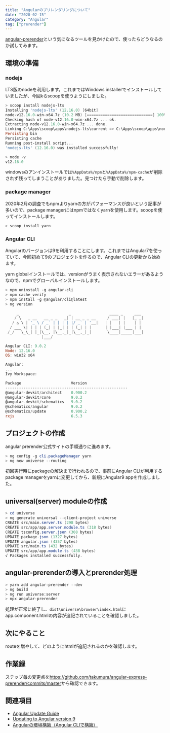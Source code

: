 ```yaml
---
title: "Angularのプリレンダリングについて"
date: "2020-02-15"
category: "Angular"
tag: ["prerender"]
---
```


[angular-prerender](https://github.com/chrisguttandin/angular-prerender)という気になるツールを見かけたので、使ったらどうなるのか試してみます。

## 環境の準備

### nodejs

LTS版のnodeを利用します。これまではWindows installerでインストールしていましたが、今回kらscoopを使うようにしました。

``` powershell
> scoop install nodejs-lts
Installing 'nodejs-lts' (12.16.0) [64bit]
node-v12.16.0-win-x64.7z (10.2 MB) [=============================] 100%
Checking hash of node-v12.16.0-win-x64.7z ... ok.
Extracting node-v12.16.0-win-x64.7z ... done.
Linking C:\Apps\scoop\apps\nodejs-lts\current => C:\Apps\scoop\apps\nodejs-lts\12.16.0
Persisting bin
Persisting cache
Running post-install script...
'nodejs-lts' (12.16.0) was installed successfully!

> node -v
v12.16.0
```

windowsのアンインストールでは`%AppData%/npm`と`%AppData%/npm-cache`が削除されず残ってしまうことがありました。見つけたら手動で削除します。

### package manager

2020年2月の調査でもnpmよりyarnの方がパフォーマンスが良いという記事が多いので、package managerにはnpmではなくyarnを使用します。scoopを使ってインストールします。

``` powershell
> scoop install yarn
```

### Angular CLI

Angularのバージョンは9を利用することにします。これまではAngular7を使っていて、今回初めて9のプロジェクトを作るので、Angular CLIの更新から始めます。

yarn globalインストールでは、versionがうまく表示されないエラーがあるようなので、npmでグローバルインストールします。

``` powershell
> npm uninstall -g angular-cli
> npm cache verify
> npm install -g @angular/cli@latest
> ng version

     _                      _                 ____ _     ___
    / \   _ __   __ _ _   _| | __ _ _ __     / ___| |   |_ _|
   / △ \ | '_ \ / _` | | | | |/ _` | '__|   | |   | |    | |
  / ___ \| | | | (_| | |_| | | (_| | |      | |___| |___ | |
 /_/   \_\_| |_|\__, |\__,_|_|\__,_|_|       \____|_____|___|
                |___/

Angular CLI: 9.0.2
Node: 12.16.0
OS: win32 x64

Angular:
...
Ivy Workspace:

Package                      Version
------------------------------------------------------
@angular-devkit/architect    0.900.2
@angular-devkit/core         9.0.2
@angular-devkit/schematics   9.0.2
@schematics/angular          9.0.2
@schematics/update           0.900.2
rxjs                         6.5.3
```

## プロジェクトの作成

angular prerender公式サイトの手順通りに進めます。

``` powershell
> ng config -g cli.packageManager yarn
> ng new universe --routing
```

初回実行時にpackageの解決まで行われるので、事前にAngular CLIが利用するpackage managerをyarnに変更してから、新規にAngular9 appを作成しました。

## universal(server) moduleの作成

``` powershell
> cd universe
> ng generate universal --client-project universe
CREATE src/main.server.ts (298 bytes)
CREATE src/app/app.server.module.ts (318 bytes)
CREATE tsconfig.server.json (308 bytes)
UPDATE package.json (1327 bytes)
UPDATE angular.json (4357 bytes)
UPDATE src/main.ts (432 bytes)
UPDATE src/app/app.module.ts (438 bytes)
√ Packages installed successfully.
```

## angular-prerenderの導入とprerender処理

``` powershell
> yarn add angular-prerender --dev
> ng build
> ng run universe:server
> npx angular-prerender
```

処理が正常に終了し、`dist\universe\browser\index.html`にapp.component.htmlの内容が追記されていることを確認しました。

## 次にやること

routeを増やして、どのようにhtmlが追記されるのかを確認します。

## 作業録

ステップ毎の変更点を<https://github.com/takumura/angular-express-prerender/commits/master>から確認できます。

## 関連項目

- [Angular Update Guide](https://update.angular.io/)
- [Updating to Angular version 9](https://angular.io/guide/updating-to-version-9)
- [Angularの環境構築（Angular CLIで構築）](https://qiita.com/Yamamoto0525/items/65d5a0b36eb4dbd8079b)
